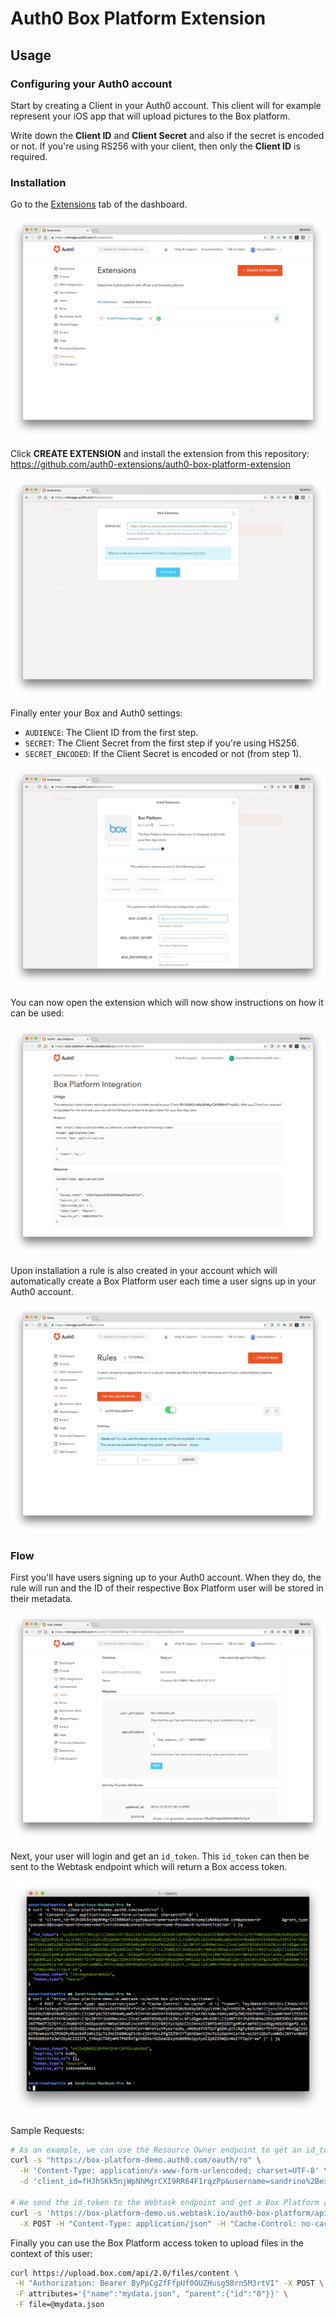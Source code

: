 # Auth0 Box Platform Extension

## Usage

### Configuring your Auth0 account

Start by creating a Client in your Auth0 account. This client will for example represent your iOS app that will upload pictures to the Box platform.

Write down the **Client ID** and **Client Secret** and also if the secret is encoded or not. If you're using RS256 with your client, then only the **Client ID** is required. 

### Installation

Go to the [Extensions](https://manage.auth0.com/#/extensions) tab of the dashboard.

![](/media/step1-extensions-overview.png)

Click **CREATE EXTENSION** and install the extension from this repository: https://github.com/auth0-extensions/auth0-box-platform-extension

![](/media/step2-extension-link.png)

Finally enter your Box and Auth0 settings:

 - `AUDIENCE`: The Client ID from the first step.
 - `SECRET`: The Client Secret from the first step if you're using HS256.
 - `SECRET_ENCODED`: If the Client Secret is encoded or not (from step 1).
 
![](/media/step3-enter-settings.png)

You can now open the extension which will now show instructions on how it can be used:

![](/media/step4-box-platform-homepage.png)

Upon installation a rule is also created in your account which will automatically create a Box Platform user each time a user signs up in your Auth0 account.

![](/media/step5-rule-example.png)

### Flow

First you'll have users signing up to your Auth0 account. When they do, the rule will run and the ID of their respective Box Platform user will be stored in their metadata.

![](/media/step6-signup.png)

Next, your user will login and get an `id_token`. This `id_token` can then be sent to the Webtask endpoint which will return a Box access token.

![](/media/step7-token.png)

Sample Requests:

```bash
# As an example, we can use the Resource Owner endpoint to get an id_token
curl -s "https://box-platform-demo.auth0.com/oauth/ro" \
  -H 'Content-Type: application/x-www-form-urlencoded; charset=UTF-8' \
  -d 'client_id=fHJhSKk5njWpNhMgrCXI9RR64F1rqzPp&username=sandrino%2Bexample%40auth0.com&password=mypass&grant_type=password&scope=openid+name+email+nickname&connection=Username-Password-Authentication'

# We send the id_token to the Webtask endpoint and get a Box Platform access token back
curl -s 'https://box-platform-demo.us.webtask.io/auth0-box-platform/api/token' \
  -X POST -H "Content-Type: application/json" -H "Cache-Control: no-cache" -d '{ "token": "eyJ0eXAiOiJKV1QiLCJhbGciOiJSUzI1NiIsImtpZCI6Ik9EYzBPRE5FUTBZek5VSTBNRFEzTVVJelJrSTFNMEpDUVVSRU5URXpSRFUyUlVVM1JqZzVPQSJ9.eyJuYW1lIjoic2FuZHJpbm8rZXhhbXBsZUBhdXRoMC5jb20iLCJlbWFpbCI6InNhbmRyaW5vK2V4YW1wbGVAYXV0aDAuY29tIiwiZW1haWxfdmVyaWZpZWQiOmZhbHNlLCJuaWNrbmFtZSI6InNhbmRyaW5vK2V4YW1wbGUiLCJpc3MiOiJodHRwczovL2JveC1wbGF0Zm9ybS1kZW1vLmF1dGgwLmNvbS8iLCJzdWIiOiJhdXRoMHw1ODVjNGE5NDc1NDdmNDJmZTRmOTJjZGYiLCJhdWQiOiJmSEpoU0trNW5qV3BOaE1nckNYSTlSUjY0RjFycXpQcCIsImV4cCI6MTQ4MjQ3OTg4MCwiaWF0IjoxNDgyNDQzODgwfQ.a3_i5GSqaPOjHiy5NAtcrd2Dn5Q1vHwyedrb5QrxjBWFN2KDVCoVrmWYeYsxVPyexisU9u_vM6Bs8fVDTQcFgG8NLpIt1RgFy9dEGWN5rfDiPFppD-MkAQgIjG563f8nwkesYGZPO6QPyNbaU94P1WN1Zq1TaJHz356BWUqEtc8vzjbVt6nLEPgIEZNhIYTqKAE6wrVjHvTe2yDqnH4IaiA0-oeJaY1QEeFusWWScJ6VYxnBmKZRHXKDbRzKfaJwYZDy6CISISTV_tY0epCTG8jwM57P6ERATgch993xrH2Dew2ExyHaB6R9atpyAyoCIp9ZZhWQzvWaIiFIqcV-xw" }'
```

Finally you can use the Box Platform access token to upload files in the context of this user:

```bash
curl https://upload.box.com/api/2.0/files/content \
 -H "Authorization: Bearer ByPpCgZfFfpUf0OUZHusg58rn5M3rtVI" -X POST \
 -F attributes='{"name":"mydata.json", "parent":{"id":"0"}}' \
 -F file=@mydata.json
```
